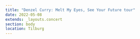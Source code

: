 ```yaml
---
title: "Denzel Curry: Melt My Eyes, See Your Future tour"
date: 2022-05-08
extends: _layouts.concert
section: body
location: Tilburg
---
```


